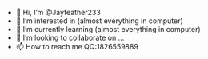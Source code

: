 - 👋 Hi, I’m @Jayfeather233
- 👀 I’m interested in (almost everything in computer)
- 🌱 I’m currently learning (almost everything in computer)
- 💞️ I’m looking to collaborate on ...
- 📫 How to reach me QQ:1826559889

<!---
Jayfeather233/Jayfeather233 is a ✨ special ✨ repository because its `README.md` (this file) appears on your GitHub profile.
You can click the Preview link to take a look at your changes.
--->
